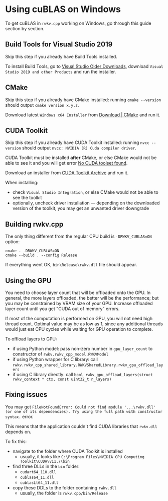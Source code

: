 # Using cuBLAS on Windows

To get cuBLAS in `rwkv.cpp` working on Windows, go through this guide section by section.

## Build Tools for Visual Studio 2019

Skip this step if you already have Build Tools installed.

To install Build Tools, go to [Visual Studio Older Downloads](https://visualstudio.microsoft.com/vs/older-downloads/), download `Visual Studio 2019 and other Products` and run the installer.

## CMake

Skip this step if you already have CMake installed: running `cmake --version` should output `cmake version x.y.z`.

Download latest `Windows x64 Installer` from [Download | CMake](https://cmake.org/download/) and run it.

## CUDA Toolkit

Skip this step if you already have CUDA Toolkit installed: running `nvcc --version` should output `nvcc: NVIDIA (R) Cuda compiler driver`.

CUDA Toolkit must be installed **after** CMake, or else CMake would not be able to see it and you will get error [No CUDA toolset found](https://stackoverflow.com/questions/56636714/cuda-compile-problems-on-windows-cmake-error-no-cuda-toolset-found).

Download an installer from [CUDA Toolkit Archive](https://developer.nvidia.com/cuda-toolkit-archive) and run it.

When installing:

- check `Visual Studio Integration`, or else CMake would not be able to see the toolkit
- optionally, uncheck driver installation — depending on the downloaded version of the toolkit, you may get an unwanted driver downgrade

## Building rwkv.cpp

The only thing different from the regular CPU build is `-DRWKV_CUBLAS=ON` option:

```commandline
cmake . -DRWKV_CUBLAS=ON
cmake --build . --config Release
```

If everything went OK, `bin\Release\rwkv.dll` file should appear.

## Using the GPU

You need to choose layer count that will be offloaded onto the GPU. In general, the more layers offloaded, the better will be the performance; but you may be constrained by VRAM size of your GPU. Increase offloaded layer count until you get "CUDA out of memory" errors.

If most of the computation is performed on GPU, you will not need high thread count. Optimal value may be as low as 1, since any additional threads would just eat CPU cycles while waiting for GPU operation to complete.

To offload layers to GPU:

- if using Python model: pass non-zero number in `gpu_layer_count` to constructor of `rwkv.rwkv_cpp_model.RWKVModel`
- if using Python wrapper for C library: call `rwkv.rwkv_cpp_shared_library.RWKVSharedLibrary.rwkv_gpu_offload_layers`
- if using C library directly: call `bool rwkv_gpu_offload_layers(struct rwkv_context * ctx, const uint32_t n_layers)`

## Fixing issues

You may get `FileNotFoundError: Could not find module '...\rwkv.dll' (or one of its dependencies). Try using the full path with constructor syntax.` error.

This means that the application couldn't find CUDA libraries that `rwkv.dll` depends on.

To fix this:

- navigate to the folder where CUDA Toolkit is installed
    - usually, it looks like `C:\Program Files\NVIDIA GPU Computing Toolkit\CUDA\v11.7\bin`
- find three DLLs in the `bin` folder:
  - `cudart64_110.dll`
  - `cublas64_11.dll`
  - `cublasLt64_11.dll`
- copy these DDLs to the folder containing `rwkv.dll`
  - usually, the folder is `rwkv.cpp/bin/Release`
